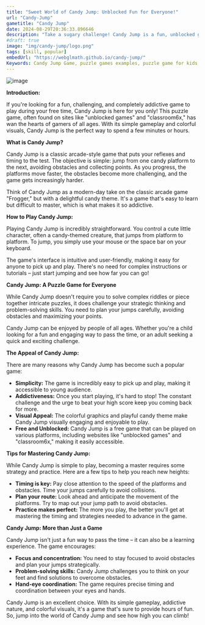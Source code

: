```yaml
---
title: "Sweet World of Candy Jump: Unblocked Fun for Everyone!"
url: "Candy-Jump"
gametitle: "Candy Jump"
date: 2024-08-29T20:36:33.896646
description: "Take a sugary challenge! Candy Jump is a fun, unblocked game perfect for all ages. Test your reflexes and jump your way to the top in this addictive puzzle game. Play now and see how high you can climb!"
#draft: true
image: "img/candy-jump/logo.png"
tags: [skill, popular]
embedUrl: "https://webglmath.github.io/candy-jump/"
Keywords: Candy Jump Game, puzzle games examples, puzzle game for kids, puzzle definition, jigsaw puzzle, puzzle games for adults, puzzle games wikipedia, puzzle games online, jigsaw puzzle games, best puzzle games, cool math games, candy jump world record, candy jump cool math games, candy jump unblocked, color jump, candy jump unblocked 66, candy jump world record 2022, coolmath color jump switch
---
```


![image](https://github.com/user-attachments/assets/69d7084c-6b2e-45b5-b252-65b71d6c1824)

**Introduction:**

If you're looking for a fun, challenging, and completely addictive game to play during your free time,  Candy Jump is here for you only! This puzzle game, often found on sites like "unblocked games" and "classroom6x," has wan the hearts of gamers of all ages. With its simple gameplay and colorful visuals, Candy Jump is the perfect way to spend a few minutes or hours.

**What is Candy Jump?**

Candy Jump is a classic arcade-style game that puts your reflexes and timing to the test. The objective is simple: jump from one candy platform to the next, avoiding obstacles and collecting points. As you progress, the platforms move faster, the obstacles become more challenging, and the game gets increasingly harder.

Think of Candy Jump as a modern-day take on the classic arcade game "Frogger," but with a delightful candy theme. It's a game that's easy to learn but difficult to master, which is what makes it so addictive. 

**How to Play Candy Jump:**

Playing Candy Jump is incredibly straightforward. You control a cute little character, often a candy-themed creature, that jumps from platform to platform. To jump, you simply use your mouse or the space bar on your keyboard. 

The game's interface is intuitive and user-friendly, making it easy for anyone to pick up and play. There's no need for complex instructions or tutorials – just start jumping and see how far you can go!

**Candy Jump: A Puzzle Game for Everyone**

While Candy Jump doesn't require you to solve complex riddles or piece together intricate puzzles, it does challenge your strategic thinking and problem-solving skills. You need to plan your jumps carefully, avoiding obstacles and maximizing your points.

Candy Jump can be enjoyed by people of all ages. Whether you're a child looking for a fun and engaging way to pass the time, or an adult seeking a quick and exciting challenge.

**The Appeal of Candy Jump:**

There are many reasons why Candy Jump has become such a popular game:

* **Simplicity:** The game is incredibly easy to pick up and play, making it accessible to young audience.
* **Addictiveness:** Once you start playing, it's hard to stop! The constant challenge and the urge to beat your high score keep you coming back for more.
* **Visual Appeal:** The colorful graphics and playful candy theme make Candy Jump visually engaging and enjoyable to play.
* **Free and Unblocked:** Candy Jump is a free game that can be played on various platforms, including websites like "unblocked games" and "classroom6x," making it easily accessible.

**Tips for Mastering Candy Jump:**

While Candy Jump is simple to play, becoming a master requires some strategy and practice. Here are a few tips to help you reach new heights:

* **Timing is key:** Pay close attention to the speed of the platforms and obstacles. Time your jumps carefully to avoid collisions.
* **Plan your route:** Look ahead and anticipate the movement of the platforms. Try to map out your jump path to avoid obstacles.
* **Practice makes perfect:**  The more you play, the better you'll get at mastering the timing and strategies needed to advance in the game.

**Candy Jump: More than Just a Game**

Candy Jump isn't just a fun way to pass the time – it can also be a learning experience. The game encourages:

* **Focus and concentration:**  You need to stay focused to avoid obstacles and plan your jumps strategically.
* **Problem-solving skills:**  Candy Jump challenges you to think on your feet and find solutions to overcome obstacles.
* **Hand-eye coordination:**  The game requires precise timing and coordination between your eyes and hands.



Candy Jump is an excellent choice. With its simple gameplay, addictive nature, and colorful visuals, it's a game that's sure to provide hours of fun. So, jump into the world of Candy Jump and see how high you can climb! 

